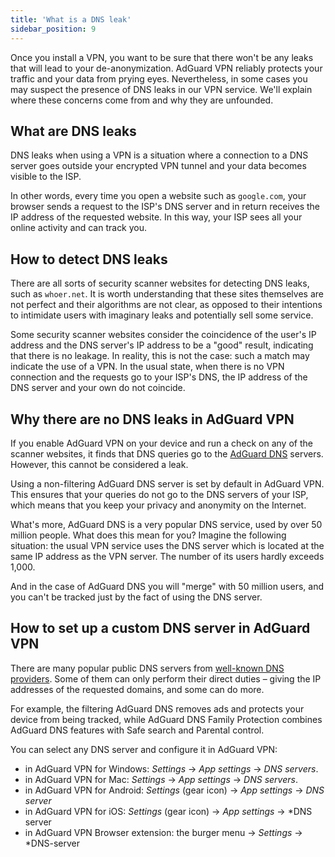 ```yaml
---
title: 'What is a DNS leak'
sidebar_position: 9
---
```


Once you install a VPN, you want to be sure that there won't be any leaks that will lead to your de-anonymization. AdGuard VPN reliably protects your traffic and your data from prying eyes. Nevertheless, in some cases you may suspect the presence of DNS leaks in our VPN service. We'll explain where these concerns come from and why they are unfounded.

## What are DNS leaks

DNS leaks when using a VPN is a situation where a connection to a DNS server goes outside your encrypted VPN tunnel and your data becomes visible to the ISP.  

In other words, every time you open a website such as `google.com`, your browser sends a request to the ISP's DNS server and in return receives the IP address of the requested website. In this way, your ISP sees all your online activity and can track you.

## How to detect DNS leaks

There are all sorts of security scanner websites for detecting DNS leaks, such as `whoer.net`. It is worth understanding that these sites themselves are not perfect and their algorithms are not clear, as opposed to their intentions to intimidate users with imaginary leaks and potentially sell some service.

Some security scanner websites consider the coincidence of the user's IP address and the DNS server's IP address to be a "good" result, indicating that there is no leakage. In reality, this is not the case: such a match may indicate the use of a VPN. In the usual state, when there is no VPN connection and the requests go to your ISP's DNS, the IP address of the DNS server and your own do not coincide.

## Why there are no DNS leaks in AdGuard VPN 

If you enable AdGuard VPN on your device and run a check on any of the scanner websites, it finds that DNS queries go to the [AdGuard DNS](https://adguard-dns.io/en/welcome.html) servers. However, this cannot be considered a leak.

Using a non-filtering AdGuard DNS server is set by default in AdGuard VPN. This ensures that your queries do not go to the DNS servers of your ISP, which means that you keep your privacy and anonymity on the Internet. 

What's more, AdGuard DNS is a very popular DNS service, used by over 50 million people. What does this mean for you? Imagine the following situation: the usual VPN service uses the DNS server which is located at the same IP address as the VPN server. The number of its users hardly exceeds 1,000.

And in the case of AdGuard DNS you will "merge" with 50 million users, and you can't be tracked just by the fact of using the DNS server.

## How to set up a custom DNS server in AdGuard VPN

There are many popular public DNS servers from [well-known DNS providers](https://adguard-dns.io/kb/en/general/dns-providers/). Some of them can only perform their direct duties – giving the IP addresses of the requested domains, and some can do more. 

For example, the filtering AdGuard DNS removes ads and protects your device from being tracked, while AdGuard DNS Family Protection combines AdGuard DNS features with Safe search and Parental control.

You can select any DNS server and configure it in AdGuard VPN:

* in AdGuard VPN for Windows: *Settings* → *App settings* → *DNS servers*.
* in AdGuard VPN for Mac: *Settings* → *App settings* → *DNS servers*.
* in AdGuard VPN for Android: *Settings* (gear icon) → *App settings* → *DNS server*
* in AdGuard VPN for iOS: *Settings* (gear icon) → *App settings* → *DNS server
* in AdGuard VPN Browser extension: the burger menu → *Settings* → *DNS-server
